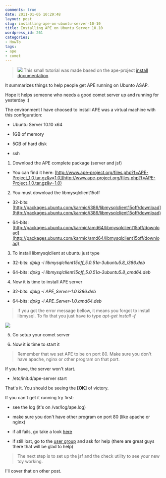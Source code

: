 ```yaml
---
comments: true
date: 2011-01-05 10:29:48
layout: post
slug: installing-ape-on-ubuntu-server-10-10
title: Installing APE on Ubuntu Server 10.10
wordpress_id: 261
categories:
- HowTo
tags:
- ape
- comet
---
```


> [![](http://static.weelya.com/weelya_ape/imgs/ape_opensource_home.png)](http://ape-project.org/)
This small tutorial was made based on the ape-project [install documentation](http://www.ape-project.org/wiki/index.php/Setup).

It summarizes things to help people get APE running on Ubunto ASAP.

Hope it helps someone who needs a good comet server up and running for yesterday :)


The environment I have choosed to install APE was a virtual machine with this configuration:



	
  * Ubuntu Server 10.10 x64

	
  * 1GB of memory

	
  * 5GB of hard disk

	
  * ssh<!-- more -->


1. Download the APE complete package (server and jsf)

	
  * You can find it here: [http://www.ape-project.org/files.php?f=APE-Project_1.0.tar.gz&v=1.0](http://www.ape-project.org/files.php?f=APE-Project_1.0.tar.gz&v=1.0)


2. You must download the libmysqlclient15off

	
  * 32-bits: [http://packages.ubuntu.com/karmic/i386/libmysqlclient15off/download](http://packages.ubuntu.com/karmic/i386/libmysqlclient15off/download)

	
  * 64-bits: [http://packages.ubuntu.com/karmic/amd64/libmysqlclient15off/download](http://packages.ubuntu.com/karmic/amd64/libmysqlclient15off/download)


3. To install libmysqlclient at ubuntu just type

	
  * 32-bits: _dpkg -i      libmysqlclient15off_5.0.51a-3ubuntu5.8_i386.deb_

	
  * 64-bits: _dpkg -i libmysqlclient15off_5.0.51a-3ubuntu5.8_amd64.deb_


4. Now it is time to install APE server

	
  * 32-bits: _dpkg -i      APE_Server-1.0.i386.deb_

	
  * 64-bits: _dpkg -i      APE_Server-1.0.amd64.deb_




> If you got the error message bellow, it means you forgot to install libmysql. To fix that you just have to type _apt-get install -f_

[![](http://adilsoncarvalho.com.br/blog/wp-content/uploads/2011/01/libmysql-no-install-error.png)](http://adilsoncarvalho.com.br/blog/wp-content/uploads/2011/01/libmysql-no-install-error.png)


5. Go setup your comet server



6. Now it is time to start it


> Remember that we set APE to be on port 80. Make sure you don't have apache, nginx or other program on that port.

If you have, the server won't start.





	
  * /etc/init.d/ape-server start


That's it. You should be seeing the **[OK]** of victory.

If you can't get it running try first:



	
  * see the log (it's on /var/log/ape.log)

	
  * make sure you don't have other program on port 80 (like apache or nginx)

	
  * if all fails, go take a look [here](http://www.ape-project.org/wiki/index.php/APE_Server_does_not_start)

	
  * if still lost, go to the [user group](http://groups.google.com/group/ape-project) and ask for help (there are great guys there that will be glad to help)




> The next step is to set up the jsf and the check utility to see your new toy working.

I'll cover that on other post.
